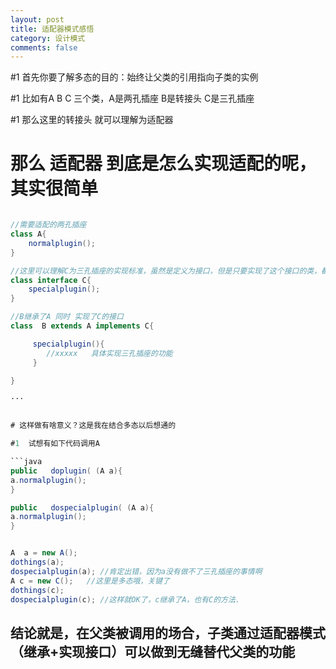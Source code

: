 ```yaml
---
layout: post
title: 适配器模式感悟
category: 设计模式
comments: false
---
```


#1  首先你要了解多态的目的：始终让父类的引用指向子类的实例

#1  比如有A B C 三个类，A是两孔插座   B是转接头   C是三孔插座  

#1 那么这里的转接头 就可以理解为适配器

# 那么 适配器 到底是怎么实现适配的呢，其实很简单

``` java

//需要适配的两孔插座
class A{
    normalplugin();     
}

//这里可以理解C为三孔插座的实现标准，虽然是定义为接口，但是只要实现了这个接口的类，都是认为可以当做三孔插座来使用的
class interface C{
    specialplugin();
}

//B继承了A 同时 实现了C的接口
class  B extends A implements C{      

     specialplugin(){
        //xxxxx   具体实现三孔插座的功能
     }

}   

···


# 这样做有啥意义？这是我在结合多态以后想通的

#1  试想有如下代码调用A

```java
public   doplugin( (A a){   
a.normalplugin();
}

public   dospecialplugin( (A a){
a.normalplugin();
}


A  a = new A();
dothings(a);
dospecialplugin(a); //肯定出错，因为a没有做不了三孔插座的事情啊
A c = new C();   //这里是多态哦，关键了
dothings(c);
dospecialplugin(c); //这样就OK了，c继承了A，也有C的方法.

```


##  结论就是，在父类被调用的场合，子类通过适配器模式（继承+实现接口）可以做到无缝替代父类的功能






